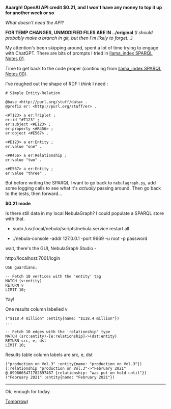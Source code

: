 <!-- title: llama_index SPARQL Notes 02 -->

**Aaargh! OpenAI API credit $0.21, and I won't have any money to top it up for another week or so**

_What doesn't need the API?_

**FOR TEMP CHANGES, UNMODIFIED FILES ARE IN ../original**
_(I should probably make a branch in git, but then I'm likely to forget...)_

My attention's been skipping around, spent a lot of time trying to engage with ChatGPT. There are bits of prompts I tried in [llama_index SPARQL Notes 01](/blog/llama-sparql-01).

Time to get back to the code proper (continuing from [llama_index SPARQL Notes 00](/blog/llama-sparql-00)).

I've roughed out the shape of RDF I _think_ I need :

```
# Simple Entity-Relation

@base <http://purl.org/stuff/data> .
@prefix er: <http://purl.org/stuff/er> .

<#T123> a er:Triplet ;
er:id "#T123" ;
er:subject <#E123> ;
er:property <#R456> ;
er:object <#E567> .

<#E123> a er:Entity ;
er:value "one" .

<#R456> a er:Relationship ;
er:value "two" .

<#E567> a er:Entity ;
er:value "three" .
```

But before writing the SPARQL I want to go back to `nebulagraph.py`, add some logging calls to see what it's _actually_ passing around. Then go back to the tests, then forward...

**$0.21 mode**

Is there still data in my local NebulaGraph? I could populate a SPARQL store with that.

- sudo /usr/local/nebula/scripts/nebula.service restart all

- ./nebula-console -addr 127.0.0.1 -port 9669 -u root -p password

wait, there's the GUI, NebulaGraph Studio -

http://localhost:7001/login

```
USE guardians;

-- Fetch 10 vertices with the 'entity' tag
MATCH (v:entity)
RETURN v
LIMIT 10;
```

Yay!

One results column labelled v

```
("$118.4 million" :entity{name: "$118.4 million"})
...
```

```
-- Fetch 10 edges with the 'relationship' type
MATCH (src:entity)-[e:relationship]->(dst:entity)
RETURN src, e, dst
LIMIT 10;
```

Results table column labels are src, e, dst

```
("production on Vol.3" :entity{name: "production on Vol.3"})	[:relationship "production on Vol.3"->"February 2021" @-8998665471782897487 {relationship: "was put on hold until"}]	("February 2021" :entity{name: "February 2021"})
```

---

Ok, enough for today.

[Tomorrow](/blog/llama-sparql-03))
